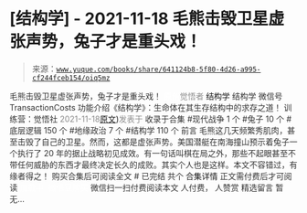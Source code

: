# [结构学] - 2021-11-18 毛熊击毁卫星虚张声势，兔子才是重头戏！

> 来源：[`www.yuque.com/books/share/641124b8-5f80-4d26-a995-cf244fceb154/oiq5mz`](https://www.yuque.com/books/share/641124b8-5f80-4d26-a995-cf244fceb154/oiq5mz)

<ne-p id="520f42f3293818f927861ebbd5b15da4_p_0" data-lake-id="520f42f3293818f927861ebbd5b15da4_p_0"><ne-text id="ubc13305f" style="color: rgb(51, 51, 51);">毛熊击毁卫星虚张声势，兔子才是重头戏！</ne-text></ne-p> <ne-p id="8a52825e034f837bdb7aa5108ca25714" data-lake-id="8a52825e034f837bdb7aa5108ca25714"><ne-text id="u2be2a782" ne-fontsize="12" style="color: rgb(255, 255, 255);">原创</ne-text><ne-text id="ufdd22a98" style="color: rgb(140, 140, 140);">觉悟者</ne-text> <ne-text id="u595d15ab" ne-fontsize="14">结构学</ne-text></ne-p> <ne-p id="66376185c2cea0cf683d19fabced1578" data-lake-id="66376185c2cea0cf683d19fabced1578"><ne-text id="u2b8a7338" ne-fontsize="14" ne-bold="true" style="color: rgb(51, 51, 51);">结构学</ne-text></ne-p> <ne-p id="c783f366eae3e73dae35aa74e2b6d958" data-lake-id="c783f366eae3e73dae35aa74e2b6d958"><ne-text id="u336766fb" ne-fontsize="14" style="color: rgb(51, 51, 51);">微信号</ne-text><ne-text id="uf37e001e" ne-fontsize="14" style="color: rgb(51, 51, 51);">TransactionCosts</ne-text></ne-p> <ne-p id="807cb40a01d7f3f55f664412de3b7ffd" data-lake-id="807cb40a01d7f3f55f664412de3b7ffd"><ne-text id="u6868b25c" ne-fontsize="14" style="color: rgb(51, 51, 51);">功能介绍</ne-text><ne-text id="u8a2c1e53" ne-fontsize="14" style="color: rgb(51, 51, 51);">《结构学》：生命体在其生存结构中的求存之道！ 训练营：觉悟社</ne-text></ne-p> <ne-p id="cee664e2a071b2dbcacdc27081c71be6" data-lake-id="cee664e2a071b2dbcacdc27081c71be6"><ne-text id="u7cb4fa8c" style="color: rgb(140, 140, 140);">2021-11-18</ne-text>[<ne-text id="u3dc01b0a" ne-fontsize="14">原文</ne-text>](https://mp.weixin.qq.com/s?__biz=MzIzMDYwOTM0Mg==&mid=2247486669&idx=1&sn=dbcf25827621743d0d3b5c3abdcb73c2&chksm=e8b1941cdfc61d0aa787095f2852f6249b2a0114b1a721bc70a0f3c945e775977a1899e1e8b0#rd))<ne-text id="u38cb25c1" ne-fontsize="14" style="color: rgb(140, 140, 140);">发表于</ne-text></ne-p> <ne-p id="4f7863f0c10147be7f00d86404b3b572" data-lake-id="4f7863f0c10147be7f00d86404b3b572"><ne-text id="u844f33e4" style="color: rgb(51, 51, 51);">收录于合集</ne-text></ne-p> <ne-p id="828cc7d7be7d3b56590caf3a86ae02f8" data-lake-id="828cc7d7be7d3b56590caf3a86ae02f8"><ne-text id="uc7e1c650" style="color: rgb(51, 51, 51);">#现代战争 1 个</ne-text></ne-p> <ne-p id="cb276a5372153a175ae9ae1ed2456a25" data-lake-id="cb276a5372153a175ae9ae1ed2456a25"><ne-text id="u2aa8f5c0" style="color: rgb(51, 51, 51);">#兔子 10 个</ne-text></ne-p> <ne-p id="1d2dfa9ff136e51898392f76747dced4" data-lake-id="1d2dfa9ff136e51898392f76747dced4"><ne-text id="uf1fabdf8" style="color: rgb(51, 51, 51);">#底层逻辑 150 个</ne-text></ne-p> <ne-p id="871f12d5ff96b1d434121e8f87731722" data-lake-id="871f12d5ff96b1d434121e8f87731722"><ne-text id="u97a98a3e" style="color: rgb(51, 51, 51);">#地缘政治 7 个</ne-text></ne-p> <ne-p id="fc1acc9d7cf344f840b5d61e08612de7" data-lake-id="fc1acc9d7cf344f840b5d61e08612de7"><ne-text id="ub9b95ed1" style="color: rgb(51, 51, 51);">#结构学 110 个</ne-text></ne-p> <ne-p id="0081772299d0bc570f7a4cd4d7c781e8" data-lake-id="0081772299d0bc570f7a4cd4d7c781e8"><ne-text id="u9853396b" style="color: rgb(51, 51, 51);">前言</ne-text></ne-p> <ne-p id="c569c698b3e167de7b9f0c9e788d612e" data-lake-id="c569c698b3e167de7b9f0c9e788d612e"><ne-text id="u443ecb0f" style="color: rgb(51, 51, 51);">毛熊这几天频繁秀肌肉，甚至击毁了自己的卫星。然而，这都是虚张声势。美国潜艇在南海撞山预示着兔子一个执行了 20 年的据止战略初见成效。有一句话叫棋在局之外，那些不起眼甚至不带任何威胁的东西才最终决定长久的成败。其实个人也是这样。本文不容错过，有缘者得之！</ne-text></ne-p> <ne-p id="8e83ba92508b622826b0527a0341022d" data-lake-id="8e83ba92508b622826b0527a0341022d" ne-alignment="center"><ne-text id="u29bf2891" style="color: rgb(51, 51, 51);">购买合集后可阅读全文</ne-text></ne-p> <ne-p id="2faf58a22e36aca61897c894684022d3" data-lake-id="2faf58a22e36aca61897c894684022d3" ne-alignment="center"><ne-text id="uee5561c0" style="color: rgb(51, 51, 51);">#</ne-text></ne-p> <ne-p id="3832ca0d97cfe80aa4f747cfcd1c0dd4" data-lake-id="3832ca0d97cfe80aa4f747cfcd1c0dd4" ne-alignment="center"><ne-text id="ue6ef4560" style="color: rgb(51, 51, 51);">已完结 共个</ne-text></ne-p> <ne-p id="6545603e2c4d54b346a6fa647cee151f" data-lake-id="6545603e2c4d54b346a6fa647cee151f" ne-alignment="center"><ne-text id="u1f562e39" ne-fontsize="16">合集详情</ne-text></ne-p> <ne-p id="2667c5943db86343627ceb35c68cfc5a" data-lake-id="2667c5943db86343627ceb35c68cfc5a" ne-alignment="center"><ne-text id="udeaafd35" style="color: rgb(51, 51, 51);">正文需付费后才可阅读</ne-text></ne-p> <ne-p id="e45d1ad7be56d0e77f9f6aa457c9fa65" data-lake-id="e45d1ad7be56d0e77f9f6aa457c9fa65" ne-alignment="center"><ne-text id="u04e7fc58" style="color: rgb(255, 255, 255);">加载中</ne-text></ne-p> <ne-p id="40feb08412fdc2f664a0657faee1cf76" data-lake-id="40feb08412fdc2f664a0657faee1cf76" ne-alignment="center"><ne-text id="u422c7980" style="color: rgb(255, 255, 255);"> 微信豆购买</ne-text></ne-p> <ne-p id="d76743ece01ddebffc65e3342d605ce4" data-lake-id="d76743ece01ddebffc65e3342d605ce4" ne-alignment="center"><ne-text id="uff1859f9" style="color: rgb(51, 51, 51);">微信扫一扫付费阅读本文</ne-text></ne-p> <ne-p id="c51fad2a7bd67b2de0ddcc294035c92e" data-lake-id="c51fad2a7bd67b2de0ddcc294035c92e" ne-alignment="center"><ne-text id="u9cdf247e" ne-fontsize="13" style="color: rgb(51, 51, 51);">人付费， 人赞赏</ne-text></ne-p> <ne-h3 id="p8Ygn" data-lake-id="p8Ygn"><ne-heading-ext><ne-heading-anchor></ne-heading-anchor><ne-heading-fold></ne-heading-fold></ne-heading-ext><ne-heading-content><ne-text id="u6ffac3ab" ne-fontsize="16" style="color: rgb(51, 51, 51);">精选留言</ne-text></ne-heading-content></ne-h3> <ne-p id="64dd7f03248c356b16aae632f86f4d43" data-lake-id="64dd7f03248c356b16aae632f86f4d43"><ne-text id="u8882cb21" style="color: rgb(51, 51, 51);">暂无...</ne-text></ne-p>